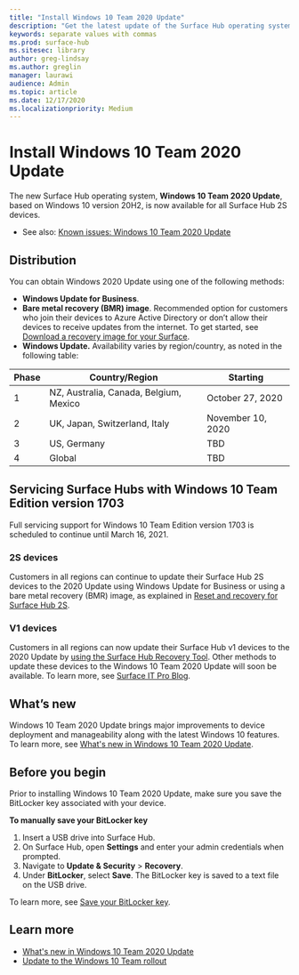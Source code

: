```yaml
---
title: "Install Windows 10 Team 2020 Update"
description: "Get the latest update of the Surface Hub operating system, Windows 10 Team 2020 Update."
keywords: separate values with commas
ms.prod: surface-hub
ms.sitesec: library
author: greg-lindsay
ms.author: greglin
manager: laurawi
audience: Admin
ms.topic: article
ms.date: 12/17/2020
ms.localizationpriority: Medium
---
```

# Install Windows 10 Team 2020 Update 

The new Surface Hub operating system, **Windows 10 Team 2020 Update**, based on Windows 10 version 20H2, is now available for all Surface Hub 2S devices.  

- See also: [Known issues: Windows 10 Team 2020 Update](surface-hub-2020-team-update-known-issues.md)

## Distribution

You can obtain Windows 2020 Update using one of the following methods:

- **Windows Update for Business**.
- **Bare metal recovery (BMR) image**. Recommended option for customers who join their devices to Azure Active Directory or don’t allow their devices to receive updates from the internet. To get started, see [Download a recovery image for your Surface](https://support.microsoft.com/surfacerecoveryimage).
- **Windows Update.** Availability varies by region/country, as noted in the following table:

| Phase | Country/Region                         | Starting          |
| ----- | -------------------------------------- | ----------------- |
| 1     | NZ, Australia, Canada, Belgium, Mexico | October 27, 2020  |
| 2     | UK, Japan, Switzerland, Italy          | November 10, 2020 |
| 3     | US, Germany                            | TBD |
| 4     | Global                                 | TBD  |

## Servicing Surface Hubs with Windows 10 Team Edition version 1703 

Full servicing support for Windows 10 Team Edition version 1703 is scheduled to continue until March 16, 2021.

### 2S devices 

Customers in all regions can continue to update their Surface Hub 2S devices to the 2020 Update using Windows Update for Business or using a bare metal recovery (BMR) image, as explained in [Reset and recovery for Surface Hub 2S](surface-hub-2s-recover-reset.md).

### V1 devices 

Customers in all regions can now update their Surface Hub v1 devices to the 2020 Update by [using the Surface Hub Recovery Tool](surface-hub-recovery-tool.md). Other methods to update these devices to the Windows 10 Team 2020 Update will soon be available. To learn more, see [Surface IT Pro Blog](https://techcommunity.microsoft.com/t5/surface-it-pro-blog/surface-hub-windows-10-team-2020-update/ba-p/2000144).
 
## What’s new

Windows 10 Team 2020 Update brings major improvements to device deployment and manageability along with the latest Windows 10 features. To learn more, see [What's new in Windows 10 Team 2020 Update](surface-hub-2020-update-whats-new.md).
 
## Before you begin

Prior to installing Windows 10 Team 2020 Update, make sure you save the BitLocker key associated with your device. 

**To manually save your BitLocker key**

1. Insert a USB drive into Surface Hub.
2. On Surface Hub, open **Settings** and enter your admin credentials when prompted.
3. Navigate to **Update & Security** > **Recovery**.
4. Under **BitLocker**, select **Save**. The BitLocker key is saved to a text file on the USB drive.

To learn more, see [Save your BitLocker key](save-bitlocker-key-surface-hub.md).

## Learn more

- [What's new in Windows 10 Team 2020 Update](surface-hub-2020-update.md)
- [Update to the Windows 10 Team rollout](https://techcommunity.microsoft.com/t5/surface-it-pro-blog/update-to-the-windows-10-team-rollout/ba-p/1669655)

